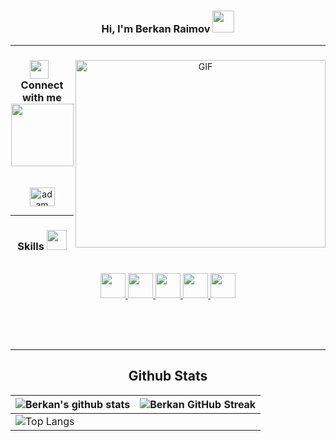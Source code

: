 <h3 align="center"><b> Hi, I'm Berkan Raimov </b><img src="https://media.giphy.com/media/hvRJCLFzcasrR4ia7z/giphy.gif" width="35"></h3>

---

<div align="center">
  
<a target="_blank">
  <img align="right" top="500" height="300" width="400" alt="GIF" src="https://media.giphy.com/media/SWoSkN6DxTszqIKEqv/giphy.gif">
</a>

<h3> <img src="https://media.giphy.com/media/iY8CRBdQXODJSCERIr/giphy.gif" width="30" height="30" style="margin-right: 10px;">Connect with me <img src='https://raw.githubusercontent.com/ShahriarShafin/ShahriarShafin/main/Assets/handshake.gif' width="100px"></h3>
<br>
<a href="https://www.linkedin.com/in/berkan-raimov-b4876a246/" target="blank"><img align="center"
      src="https://raw.githubusercontent.com/rahuldkjain/github-profile-readme-generator/master/src/images/icons/Social/linked-in-alt.svg"
      alt="adam pithewan" height="30" width="40" /></a>

---
  
  <h3> Skills <img src = "https://media2.giphy.com/media/QssGEmpkyEOhBCb7e1/giphy.gif?cid=ecf05e47a0n3gi1bfqntqmob8g9aid1oyj2wr3ds3mg700bl&rid=giphy.gif" width = 32px> </h3>
<br>
  <a href="https://www.w3schools.com/java/" > <img width ='40px' src ='https://raw.githubusercontent.com/rahulbanerjee26/githubAboutMeGenerator/main/icons/java.svg'> </a>
<a href="https://www.w3schools.com/html/" > <img width ='40px' src ='https://raw.githubusercontent.com/rahulbanerjee26/githubAboutMeGenerator/main/icons/html.svg'> </a>
<a href="https://www.w3schools.com/java/" > <img width ='40px' src ='https://raw.githubusercontent.com/rahulbanerjee26/githubAboutMeGenerator/main/icons/css.svg'> </a>
<a href="https://www.w3schools.com/js/" > <img width ='40px' src ='https://raw.githubusercontent.com/rahulbanerjee26/githubAboutMeGenerator/main/icons/javascript.svg'> </a>
<a href="https://www.w3schools.com/MySQL/default.asp" > <img width ='40px' src ='https://raw.githubusercontent.com/rahulbanerjee26/githubAboutMeGenerator/main/icons/mysql.svg'> </a>

</div>

<br><br><br>

---

<h2 align="center">Github Stats</h2>


| ![Berkan's github stats](https://github-readme-stats.vercel.app/api?username=Berkan-R&show_icons=true&theme=tokyonight) | ![Berkan GitHub Streak](https://github-readme-streak-stats.herokuapp.com/?user=Berkan-R&theme=tokyonight) |
| ----------------------------------------------------------------------------------------------------------------------- | --------------------------------------------------------------------------------------------------------- |
| ![Top Langs](https://github-readme-stats.vercel.app/api/top-langs/?username=Berkan-R&theme=tokyonight)                  |
